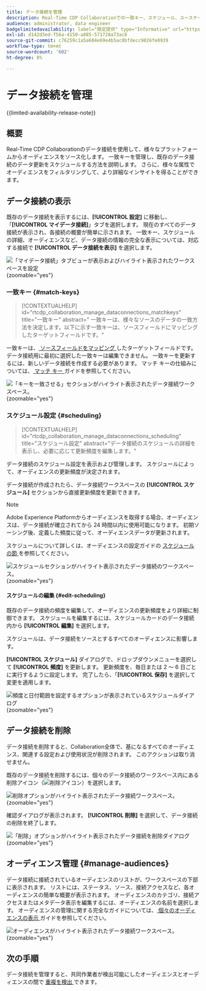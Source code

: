 ```yaml
---
title: データ接続を管理
description: Real-Time CDP Collaborationでの一致キー、スケジュール、ユースケース、オーディエンスフィルタリングなど、データ接続を管理する方法について説明します
audience: administrator, data engineer
badgelimitedavailability: label="限定提供" type="Informative" url="https://helpx.adobe.com/legal/product-descriptions/real-time-customer-data-platform-collaboration.html newtab=true"
exl-id: d142d3ed-f56a-4150-a885-571728a73ac8
source-git-commit: c76259c1a5a684e69e4b5ac8bfdecc9026fe0939
workflow-type: tm+mt
source-wordcount: '602'
ht-degree: 8%

---
```


# データ接続を管理

{{limited-availability-release-note}}

## 概要

Real-Time CDP Collaborationのデータ接続を使用して、様々なプラットフォームからオーディエンスをソース化します。 一致キーを管理し、既存のデータ接続のデータ更新をスケジュールする方法を説明します。 さらに、様々な属性でオーディエンスをフィルタリングして、より詳細なインサイトを得ることができます。

## データ接続の表示

既存のデータ接続を表示するには、**[!UICONTROL 設定]** に移動し、「**[!UICONTROL マイデータ接続]**」タブを選択します。 現在のすべてのデータ接続が表示され、各接続の概要が簡単に示されます。 一致キー、スケジュールの詳細、オーディエンスなど、データ接続の情報の完全な表示については、対応する接続で **[!UICONTROL データ接続を表示]** を選択します。

![ 「マイデータ接続」タブビューが表示およびハイライト表示されたワークスペースを設定 ](/help/assets/setup/manage-data-connection/my-data-connections.png){zoomable="yes"}

### 一致キー {#match-keys}

>[!CONTEXTUALHELP]
>id="rtcdp_collaboration_manage_dataconnections_matchkeys"
>title="一致キー"
>abstract=" 一致キーは、様々なソースのデータの一致方法を決定します。以下に示す一致キーは、ソースフィールドにマッピングしたターゲットフィールドです。"

一致キーは、[ ソースフィールドをマッピング ](./onboard-audiences.md#map-fields) したターゲットフィールドです。 データ接続用に最初に選択した一致キーは編集できません。 一致キーを更新するには、新しいデータ接続を作成する必要があります。 マッチ キーの仕組みについては、[ マッチ キー ](./onboard-account.md#set-up-match-keys) ガイドを参照してください。

![ 「キーを一致させる」セクションがハイライト表示されたデータ接続ワークスペース。](/help/assets/setup/manage-data-connection/view-data-connection-match-keys.png){zoomable="yes"}

### スケジュール設定 {#scheduling}

>[!CONTEXTUALHELP]
>id="rtcdp_collaboration_manage_dataconnections_scheduling"
>title="スケジュール設定"
>abstract="データ接続のスケジュールの詳細を表示し、必要に応じて更新頻度を編集します。"

データ接続のスケジュール設定を表示および管理します。 スケジュールによって、オーディエンスの更新頻度が決定されます。

データ接続が作成されたら、データ接続ワークスペースの **[!UICONTROL スケジュール]** セクションから直接更新頻度を更新できます。

>[!NOTE]
>
>Adobe Experience Platformからオーディエンスを取得する場合、オーディエンスは、データ接続が確立されてから 24 時間以内に使用可能になります。 初期ソーシング後、定義した頻度に従って、オーディエンスデータが更新されます。

スケジュールについて詳しくは、オーディエンスの設定ガイドの [ スケジュールの節 ](/help/guide/setup/onboard-audiences.md#schedule) を参照してください。

![ スケジュールセクションがハイライト表示されたデータ接続のワークスペース。](/help/assets/setup/manage-data-connection/view-data-connection-scheduling.png){zoomable="yes"}

#### スケジュールの編集 {#edit-scheduling}

既存のデータ接続の頻度を編集して、オーディエンスの更新頻度をより詳細に制御できます。 スケジュールを編集するには、スケジュールカードのデータ接続内から **[!UICONTROL 編集]** を選択します。

スケジュールは、データ接続をソースとするすべてのオーディエンスに影響します。

**[!UICONTROL スケジュール]** ダイアログで、ドロップダウンメニューを選択して **[!UICONTROL 頻度]** を更新します。 更新頻度を、毎日または 2 ～ 6 日ごとに実行するように設定します。 完了したら、「**[!UICONTROL 保存]** を選択して変更を適用します。

![ 頻度と日付範囲を設定するオプションが表示されているスケジュールダイアログ ](../../assets/setup/manage-data-connection/scheduling-dialog.png){zoomable="yes"}

## データ接続を削除

データ接続を削除すると、Collaboration全体で、基になるすべてのオーディエンス、関連する設定および使用状況が削除されます。 このアクションは取り消せません。

既存のデータ接続を削除するには、個々のデータ接続のワークスペース内にある削除アイコン（![ 削除アイコン ](/help/assets/common/delete.svg)）を選択します。

![ 削除オプションがハイライト表示されたデータ接続ワークスペース。](/help/assets/setup/manage-data-connection/delete-data-connection.png){zoomable="yes"}

確認ダイアログが表示されます。 **[!UICONTROL 削除]** を選択して、データ接続の削除を終了します。

![ 「削除」オプションがハイライト表示されたデータ接続を削除ダイアログ ](/help/assets/setup/manage-data-connection/delete-data-connection-confirm.png){zoomable="yes"}

## オーディエンス管理 {#manage-audiences}

データ接続に接続されているオーディエンスのリストが、ワークスペースの下部に表示されます。 リストには、ステータス、ソース、接続アクセスなど、各オーディエンスの簡単な概要が表示されます。 オーディエンスのカテゴリ、接続アクセスまたはメタデータ表示を編集するには、オーディエンスの名前を選択します。 オーディエンスの管理に関する完全なガイドについては、[ 個々のオーディエンスの表示 ](./onboard-audiences.md#view-individual-audiences) ガイドを参照してください。

![ オーディエンスがハイライト表示されたデータ接続ワークスペース。](/help/assets/setup/manage-data-connection/view-data-connection-manage-audiences.png){zoomable="yes"}

## 次の手順

データ接続を管理すると、共同作業者が検出可能にしたオーディエンスとオーディエンスの間で [ 重複を検出 ](/help/guide/collaborate/discover.md) できます。
